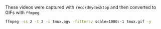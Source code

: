 These videos were captured with ```recordmydesktop``` and then converted to GIFs
with ```ffmpeg```.

```bash
ffmpeg -ss 2 -t 2 -i tmux.ogv -filter:v scale=1080:-1 tmux.gif -y
```
